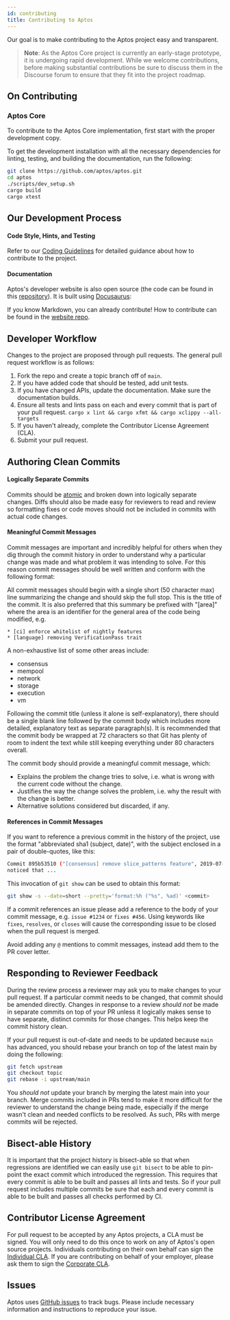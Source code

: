 ```yaml
---
id: contributing
title: Contributing to Aptos
---
```


Our goal is to make contributing to the Aptos project easy and transparent.

> **Note**: As the Aptos Core project is currently an early-stage prototype, it
> is undergoing rapid development. While we welcome contributions, before
> making substantial contributions be sure to discuss them in the Discourse
> forum to ensure that they fit into the project roadmap.

## On Contributing

### Aptos Core

To contribute to the Aptos Core implementation, first start with the proper
development copy.

To get the development installation with all the necessary dependencies for
linting, testing, and building the documentation, run the following:
```bash
git clone https://github.com/aptos/aptos.git
cd aptos
./scripts/dev_setup.sh
cargo build
cargo xtest
```

## Our Development Process

#### Code Style, Hints, and Testing

Refer to our [Coding
Guidelines](https://github.com/aptos/aptos/blob/main/documentation/coding_guidelines.md) for
detailed guidance about how to contribute to the project.

#### Documentation

Aptos's developer website is also open source (the code can be found in this
[repository](https://github.com/aptos/aptos/developers.aptos.com/website/)).  It is built using
[Docusaurus](https://docusaurus.io/):

If you know Markdown, you can already contribute! How to contribute can be found in the [website
repo](https://github.com/aptos/developers.aptos.com/website/CONTRIBUTING.md).

## Developer Workflow

Changes to the project are proposed through pull requests. The general pull
request workflow is as follows:

1. Fork the repo and create a topic branch off of `main`.
2. If you have added code that should be tested, add unit tests.
3. If you have changed APIs, update the documentation. Make sure the
   documentation builds.
4. Ensure all tests and lints pass on each and every commit that is part of
   your pull request. `cargo x lint && cargo xfmt && cargo xclippy --all-targets`
5. If you haven't already, complete the Contributor License Agreement (CLA).
6. Submit your pull request.

## Authoring Clean Commits

#### Logically Separate Commits

Commits should be
[atomic](https://en.wikipedia.org/wiki/Atomic_commit#Atomic_commit_convention)
and broken down into logically separate changes. Diffs should also be made easy
for reviewers to read and review so formatting fixes or code moves should not
be included in commits with actual code changes.

#### Meaningful Commit Messages

Commit messages are important and incredibly helpful for others when they dig
through the commit history in order to understand why a particular change
was made and what problem it was intending to solve. For this reason commit
messages should be well written and conform with the following format:

All commit messages should begin with a single short (50 character max) line
summarizing the change and should skip the full stop. This is the title of the
commit. It is also preferred that this summary be prefixed with "[area]" where
the area is an identifier for the general area of the code being modified, e.g.

```
* [ci] enforce whitelist of nightly features
* [language] removing VerificationPass trait
```

A non-exhaustive list of some other areas include:
* consensus
* mempool
* network
* storage
* execution
* vm

Following the commit title (unless it alone is self-explanatory), there should
be a single blank line followed by the commit body which includes more
detailed, explanatory text as separate paragraph(s). It is recommended that the
commit body be wrapped at 72 characters so that Git has plenty of room to
indent the text while still keeping everything under 80 characters overall.

The commit body should provide a meaningful commit message, which:
* Explains the problem the change tries to solve, i.e. what is wrong
  with the current code without the change.
* Justifies the way the change solves the problem, i.e. why the
  result with the change is better.
* Alternative solutions considered but discarded, if any.

#### References in Commit Messages

If you want to reference a previous commit in the history of the project, use
the format "abbreviated sha1 (subject, date)", with the subject enclosed in a
pair of double-quotes, like this:

```bash
Commit 895b53510 ("[consensus] remove slice_patterns feature", 2019-07-18)
noticed that ...
```

This invocation of `git show` can be used to obtain this format:

```bash
git show -s --date=short --pretty='format:%h ("%s", %ad)' <commit>
```

If a commit references an issue please add a reference to the body of your
commit message, e.g. `issue #1234` or `fixes #456`. Using keywords like
`fixes`, `resolves`, or `closes` will cause the corresponding issue to be
closed when the pull request is merged.

Avoid adding any `@` mentions to commit messages, instead add them to the PR
cover letter.

## Responding to Reviewer Feedback

During the review process a reviewer may ask you to make changes to your pull
request. If a particular commit needs to be changed, that commit should be
amended directly. Changes in response to a review *should not* be made in
separate commits on top of your PR unless it logically makes sense to have
separate, distinct commits for those changes. This helps keep the commit
history clean.

If your pull request is out-of-date and needs to be updated because `main`
has advanced, you should rebase your branch on top of the latest main by
doing the following:

```bash
git fetch upstream
git checkout topic
git rebase -i upstream/main
```

You *should not* update your branch by merging the latest main into your
branch. Merge commits included in PRs tend to make it more difficult for the
reviewer to understand the change being made, especially if the merge wasn't
clean and needed conflicts to be resolved. As such, PRs with merge commits will
be rejected.

## Bisect-able History

It is important that the project history is bisect-able so that when
regressions are identified we can easily use `git bisect` to be able to
pin-point the exact commit which introduced the regression. This requires that
every commit is able to be built and passes all lints and tests. So if your
pull request includes multiple commits be sure that each and every commit is
able to be built and passes all checks performed by CI.

## Contributor License Agreement

For pull request to be accepted by any Aptos projects, a CLA must be signed.
You will only need to do this once to work on any of Aptos's open source
projects. Individuals contributing on their own behalf can sign the [Individual
CLA](https://github.com/aptos/aptos/blob/main/documentation/contributing/individual-cla.pdf).
If you are contributing on behalf of your employer, please ask them to sign the
[Corporate
CLA](https://github.com/aptos/aptos/blob/main/documentation/contributing/corporate-cla.pdf).

## Issues

Aptos uses [GitHub issues](https://github.com/aptos/aptos/issues) to track
bugs. Please include necessary information and instructions to reproduce your
issue.
